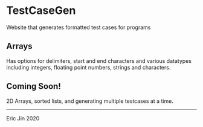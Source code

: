 # TestCaseGen
 Website that generates formatted test cases for programs

## Arrays
 Has options for delimiters, start and end characters and various datatypes
 including integers, floating point numbers, strings and characters.

## Coming Soon!
 2D Arrays, sorted lists, and generating multiple testcases at a time.

 ---
 Eric Jin 2020
